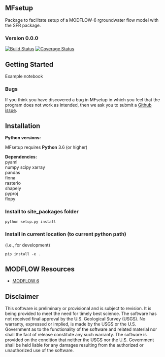 
MFsetup
-----------------------------------------------
Package to facilitate setup of a MODFLOW-6 rgroundwater flow model with the SFR package.
### Version 0.0.0
[![Build Status](https://travis-ci.org/aleaf/MFsetup.svg?branch=master)](https://travis-ci.org/aleaf/MFsetup)
[![Coverage Status](https://codecov.io/github/aleaf/MFsetup/coverage.svg?branch=master)](https://codecov.io/github/aleaf/MFsetup/coverage.svg?branch=master)





Getting Started
-----------------------------------------------

Example notebook


### Bugs

If you think you have discovered a bug in MFsetup in which you feel that the program does not work as intended, then we ask you to submit a [Github issue](https://github.com/aleaf/mfsetup/labels/bug).


Installation
-----------------------------------------------

**Python versions:**

MFsetup requires **Python** 3.6 (or higher)

**Dependencies:**  
pyaml  
numpy
scipy
xarray  
pandas  
fiona  
rasterio  
shapely  
pyproj  
flopy  

### Install to site_packages folder
```
python setup.py install
```
### Install in current location (to current python path)
(i.e., for development)  

```  
pip install -e .
```



MODFLOW Resources
-----------------------------------------------

+ [MODFLOW 6](https://www.usgs.gov/software/modflow-6-usgs-modular-hydrologic-model)



Disclaimer
----------

This software is preliminary or provisional and is subject to revision. It is
being provided to meet the need for timely best science. The software has not
received final approval by the U.S. Geological Survey (USGS). No warranty,
expressed or implied, is made by the USGS or the U.S. Government as to the
functionality of the software and related material nor shall the fact of release
constitute any such warranty. The software is provided on the condition that
neither the USGS nor the U.S. Government shall be held liable for any damages
resulting from the authorized or unauthorized use of the software.

